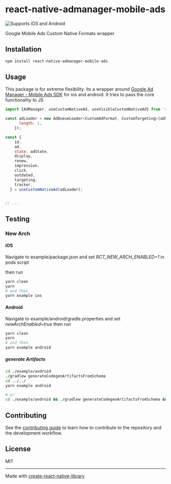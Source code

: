 # react-native-admanager-mobile-ads

![Supports iOS and Android][support-badge]

Google Mobile Ads Custom Native Formats wrapper

## Installation

```sh
npm install react-native-admanager-mobile-ads
```

## Usage

This package is for extreme flexibility.
Its a wrapper around [Google Ad Manager - Mobile Ads SDK](https://developers.google.com/ad-manager/mobile-ads-sdk) for ios and android. It tries to pass the core functionality to JS

```js
import {AdManager, useCustomNativeAd, useVisibleCustomNativeAd} from 'react-native-admanager-mobile-ads';

const adLoader = new AdQueueLoader<CustomAdFormat, CustomTargeting>(adSpecification, {
      length: 1,
    });

const {
    id,
    ad,
    state: adState,
    display,
    renew,
    impression,
    click,
    outdated,
    targeting,
    tracker,
  } = useCustomNativeAd(adLoader);


// ...
```

## Testing

### New Arch

#### iOS

Navigate to example/package.json and set _RCT_NEW_ARCH_ENABLED=1_ in pods script

then run

```sh
yarn clean
yarn
# and then
yarn example ios
```

#### Android

Navigate to example/android/gradle.properties and set _newArchEnabled=true_
then run

```sh
yarn clean
yarn
# and then
yarn example android
```

##### generate Artifacts

```sh
cd ./example/android
./gradlew generateCodegenArtifactsFromSchema
cd ../../
yarn example android

# or
cd ./example/android && ./gradlew generateCodegenArtifactsFromSchema && cd ../../ && yarn example android
```

## Contributing

See the [contributing guide](CONTRIBUTING.md) to learn how to contribute to the repository and the development workflow.

## License

MIT

---

Made with [create-react-native-library](https://github.com/callstack/react-native-builder-bob)

[support-badge]: https://img.shields.io/badge/platforms-android%20%7C%20ios-lightgrey.svg?style=flat-square
